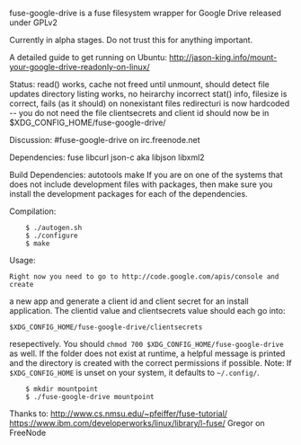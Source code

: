 fuse-google-drive is a fuse filesystem wrapper for Google Drive released under GPLv2

Currently in alpha stages. Do not trust this for anything important.

A detailed guide to get running on Ubuntu: http://jason-king.info/mount-your-google-drive-readonly-on-linux/

Status:
	read() works, cache not freed until unmount, should detect file updates
	directory listing works, no heirarchy
	incorrect stat() info, filesize is correct, fails (as it should) on nonexistant files
	redirecturi is now hardcoded -- you do not need the file
	clientsecrets and client id should now be in $XDG_CONFIG_HOME/fuse-google-drive/

Discussion:
	#fuse-google-drive on irc.freenode.net

Dependencies:
	fuse
	libcurl
	json-c aka libjson
	libxml2

Build Dependencies:
	autotools
	make
If you are on one of the systems that does not include development files with
packages, then make sure you install the development packages for each of the
dependencies.

Compilation:
```
	$ ./autogen.sh
	$ ./configure
	$ make
```

Usage:

	Right now you need to go to http://code.google.com/apis/console and create
a new app and generate a client id and client secret for an install application.
The clientid value and clientsecrets value should each go into:

```$XDG_CONFIG_HOME/fuse-google-drive/clientid
$XDG_CONFIG_HOME/fuse-google-drive/clientsecrets
```

resepectively. You should `chmod 700 $XDG_CONFIG_HOME/fuse-google-drive` as well.
If the folder does not exist at runtime, a helpful message is printed and the
directory is created with the correct permissions if possible.
Note: If `$XDG_CONFIG_HOME` is unset on your system, it defaults to `~/.config/`.

```
	$ mkdir mountpoint
	$ ./fuse-google-drive mountpoint
```

Thanks to:
	http://www.cs.nmsu.edu/~pfeiffer/fuse-tutorial/
	https://www.ibm.com/developerworks/linux/library/l-fuse/
	Gregor on FreeNode

